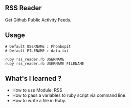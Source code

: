RSS Reader
---

Get Github Public Activity Feeds.

## Usage

```
# Default USERNAME : Phonbopit
# Default FILENAME : data.txt

ruby rss_reader.rb USERNAME
ruby rss_reader.rb USERNAME FILENAME
```

## What's I learned ?
 
- How to use Module: RSS
- How to pass a variables to ruby script via command line.
- How to write a file in Ruby.
